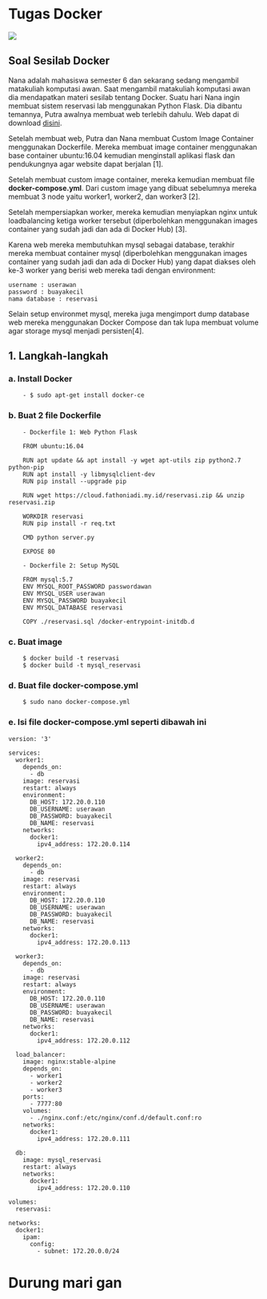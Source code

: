 # Tugas Docker

![](https://logz.io/wp-content/uploads/2016/01/docker-facebook.png)

## Soal Sesilab Docker

Nana adalah mahasiswa semester 6 dan sekarang sedang mengambil matakuliah komputasi awan. Saat mengambil matakuliah komputasi awan dia mendapatkan materi sesilab tentang Docker. Suatu hari Nana ingin membuat sistem reservasi lab menggunakan Python Flask. Dia dibantu temannya, Putra awalnya membuat web terlebih dahulu. Web dapat di download [disini](https://cloud.fathoniadi.my.id/reservasi.zip).

Setelah membuat web, Putra dan Nana membuat Custom Image Container menggunakan Dockerfile. Mereka membuat image container menggunakan base container ubuntu:16.04 kemudian menginstall aplikasi flask dan pendukungnya agar website dapat berjalan [1].

Setelah membuat custom image container, mereka kemudian membuat file __docker-compose.yml__. Dari custom image yang dibuat sebelumnya mereka membuat 3 node yaitu worker1, worker2, dan worker3 [2].

Setelah mempersiapkan worker, mereka kemudian menyiapkan nginx untuk loadbalancing ketiga worker tersebut (diperbolehkan menggunakan images container yang sudah jadi dan ada di Docker Hub) [3].

Karena web mereka membutuhkan mysql sebagai database, terakhir mereka membuat container mysql (diperbolehkan menggunakan images container yang sudah jadi dan ada di Docker Hub)  yang dapat diakses oleh ke-3 worker yang berisi web mereka tadi dengan environment:

    username : userawan
    password : buayakecil
    nama database : reservasi

Selain setup environmet mysql, mereka juga mengimport dump database web mereka menggunakan Docker Compose dan tak lupa membuat volume agar storage mysql menjadi persisten[4].

## 1. Langkah-langkah
### a. Install Docker
		- $ sudo apt-get install docker-ce

### b. Buat 2 file Dockerfile
		- Dockerfile 1: Web Python Flask

		FROM ubuntu:16.04

		RUN apt update && apt install -y wget apt-utils zip python2.7 python-pip
		RUN apt install -y libmysqlclient-dev
		RUN pip install --upgrade pip

		RUN wget https://cloud.fathoniadi.my.id/reservasi.zip && unzip reservasi.zip

		WORKDIR reservasi
		RUN pip install -r req.txt

		CMD python server.py
	
		EXPOSE 80

		- Dockerfile 2: Setup MySQL

		FROM mysql:5.7
		ENV MYSQL_ROOT_PASSWORD passwordawan
		ENV MYSQL_USER userawan
		ENV MYSQL_PASSWORD buayakecil
		ENV MYSQL_DATABASE reservasi

		COPY ./reservasi.sql /docker-entrypoint-initdb.d
### c. Buat image
		$ docker build -t reservasi
		$ docker build -t mysql_reservasi

### d. Buat file docker-compose.yml
		$ sudo nano docker-compose.yml

### e. Isi file docker-compose.yml seperti dibawah ini
```
version: '3'

services:
  worker1:
    depends_on:
      - db
    image: reservasi
    restart: always
    environment:
      DB_HOST: 172.20.0.110
      DB_USERNAME: userawan
      DB_PASSWORD: buayakecil
      DB_NAME: reservasi
    networks:
      docker1:
        ipv4_address: 172.20.0.114
  
  worker2:
    depends_on:
      - db
    image: reservasi
    restart: always
    environment:
      DB_HOST: 172.20.0.110
      DB_USERNAME: userawan
      DB_PASSWORD: buayakecil
      DB_NAME: reservasi
    networks:
      docker1:
        ipv4_address: 172.20.0.113
  
  worker3:
    depends_on:
      - db
    image: reservasi
    restart: always
    environment:
      DB_HOST: 172.20.0.110
      DB_USERNAME: userawan
      DB_PASSWORD: buayakecil
      DB_NAME: reservasi
    networks:
      docker1:
        ipv4_address: 172.20.0.112

  load_balancer:
    image: nginx:stable-alpine
    depends_on:
      - worker1
      - worker2
      - worker3
    ports:
      - 7777:80
    volumes: 
      - ./nginx.conf:/etc/nginx/conf.d/default.conf:ro
    networks:
      docker1:
        ipv4_address: 172.20.0.111

  db:
    image: mysql_reservasi
    restart: always
    networks:
      docker1:
        ipv4_address: 172.20.0.110

volumes:
  reservasi:

networks:
  docker1:
    ipam:
      config:
        - subnet: 172.20.0.0/24
```


# Durung mari gan

